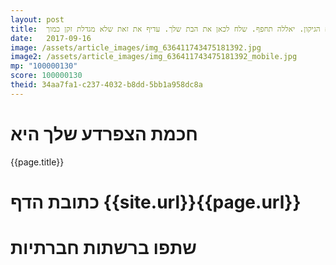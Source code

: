 ```yaml
---
layout: post
title:  מהנדס וזקן. מה תעשה כשיסתיים הגיקון. יאללה תחפף. שלח לכאן את הבת שלך. עדיף את זאת שלא מגדלת זקן כמוך.
date:   2017-09-16
image: /assets/article_images/img_636411743475181392.jpg
image2: /assets/article_images/img_636411743475181392_mobile.jpg
mp: "100000130"
score: 100000130
theid: 34aa7fa1-c237-4032-b8dd-5bb1a958dc8a
---
```

# חכמת הצפרדע שלך היא
{{page.title}}

# כתובת הדף {{site.url}}{{page.url}}
# שתפו ברשתות חברתיות